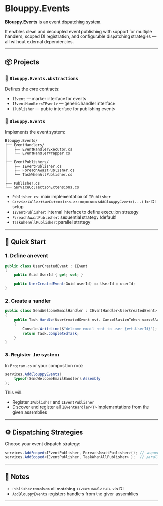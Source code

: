 # Blouppy.Events

**Blouppy.Events** is an event dispatching system.

It enables clean and decoupled event publishing with support for multiple handlers, scoped DI registration, and configurable dispatching strategies — all without external dependencies.

---

## 📦 Projects

### 🔹 `Blouppy.Events.Abstractions`

Defines the core contracts:

- `IEvent` — marker interface for events
- `IEventHandler<TEvent>` — generic handler interface
- `IPublisher` — public interface for publishing events

### 🔹 `Blouppy.Events`

Implements the event system:

```
Blouppy.Events/
├── EventHandlers/
│   ├── EventHandlerExecutor.cs
│   └── EventHandlerWrapper.cs
│
├── EventPublishers/
│   ├── IEventPublisher.cs
│   ├── ForeachAwaitPublisher.cs
│   └── TaskWhenAllPublisher.cs
│
├── Publisher.cs
└── ServiceCollectionExtensions.cs
```

- `Publisher.cs`: main implementation of `IPublisher`
- `ServiceCollectionExtensions.cs`: exposes `AddBlouppyEvents(...)` for DI setup
- `IEventPublisher`: internal interface to define execution strategy
- `ForeachAwaitPublisher`: sequential strategy (default)
- `TaskWhenAllPublisher`: parallel strategy

---

## 🚀 Quick Start

### 1. Define an event

```csharp
public class UserCreatedEvent : IEvent
{
    public Guid UserId { get; set; }

    public UserCreatedEvent(Guid userId) => UserId = userId;
}
```

### 2. Create a handler

```csharp
public class SendWelcomeEmailHandler : IEventHandler<UserCreatedEvent>
{
    public Task Handle(UserCreatedEvent evt, CancellationToken cancellationToken)
    {
        Console.WriteLine($"Welcome email sent to user {evt.UserId}");
        return Task.CompletedTask;
    }
}
```

### 3. Register the system

In `Program.cs` or your composition root:

```csharp
services.AddBlouppyEvents(
    typeof(SendWelcomeEmailHandler).Assembly
);
```

This will:

- Register `IPublisher` and `IEventPublisher`
- Discover and register all `IEventHandler<T>` implementations from the given assemblies

---

## ⚙️ Dispatching Strategies

Choose your event dispatch strategy:

```csharp
services.AddScoped<IEventPublisher, ForeachAwaitPublisher>(); // sequential (default)
services.AddScoped<IEventPublisher, TaskWhenAllPublisher>();  // parallel
```

---

## 🧠 Notes

- `Publisher` resolves all matching `IEventHandler<T>` via DI
- `AddBlouppyEvents` registers handlers from the given assemblies

---
